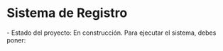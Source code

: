 <h1>Sistema de Registro</h1>
- Estado del proyecto: En construcción.
Para ejecutar el sistema, debes poner:

```npm install react


